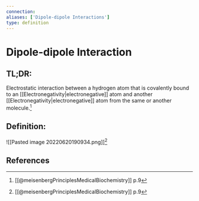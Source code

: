 ```yaml
---
connection:
aliases: ['Dipole-dipole Interactions']
type: definition
---
```


# Dipole-dipole Interaction

## TL;DR:
Electrostatic interaction between a hydrogen atom that is covalently bound to an [[Electronegativity|electronegative]] atom and another [[Electronegativity|electronegative]] atom from the same or another molecule.[^1]

## Definition:
![[Pasted image 20220620190934.png]][^1]

## References

[^1]: [[@meisenbergPrinciplesMedicalBiochemistry]] p.9